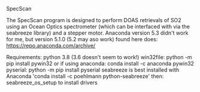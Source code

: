 SpecScan

The SpecScan program is designed to perform DOAS retrievals of SO2 using an Ocean Optics spectrometer (which can be interfaced with via the seabreeze library) and a stepper motor.
Anaconda version 5.3 didn't work for me, but version 5.1.0 (5.2 may aso work) found here does: https://repo.anaconda.com/archive/

Requirements:
python 3.8 (3.6 doesn't seem to work!)
win32file: python -m pip install pywin32 or if using anaconda: conda install -c anaconda pywin32
pyserial: python -m pip install pyserial
seabreeze is best installed with Anaconda 'conda install -c poehlmann python-seabreeze'
then: seabreeze_os_setup to install drivers
